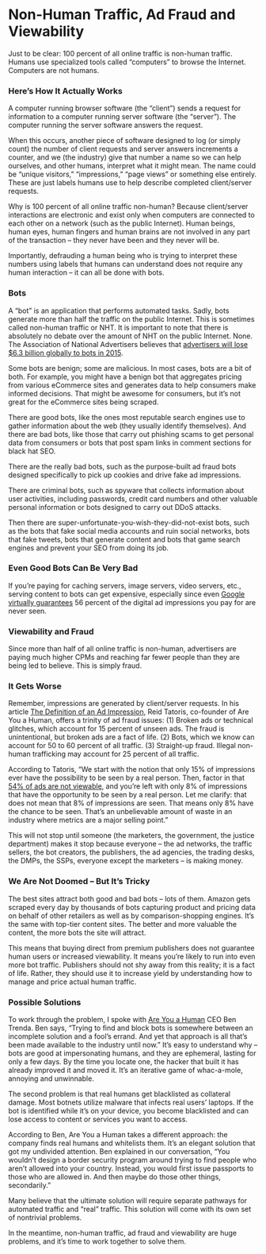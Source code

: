 # Non-Human Traffic, Ad Fraud and Viewability

Just to be clear: 100 percent of all online traffic is non-human traffic. Humans use specialized tools called “computers” to browse the Internet. Computers are not humans.

### Here’s How It Actually Works

A computer running browser software \(the “client”\) sends a request for information to a computer running server software \(the “server”\). The computer running the server software answers the request.

When this occurs, another piece of software designed to log \(or simply count\) the number of client requests and server answers increments a counter, and we \(the industry\) give that number a name so we can help ourselves, and other humans, interpret what it might mean. The name could be “unique visitors,” “impressions,” “page views” or something else entirely. These are just labels humans use to help describe completed client/server requests.

Why is 100 percent of all online traffic non-human? Because client/server interactions are electronic and exist only when computers are connected to each other on a network \(such as the public Internet\). Human beings, human eyes, human fingers and human brains are not involved in any part of the transaction – they never have been and they never will be.

Importantly, defrauding a human being who is trying to interpret these numbers using labels that humans can understand does not require any human interaction – it can all be done with bots.

### Bots

A “bot” is an application that performs automated tasks. Sadly, bots generate more than half the traffic on the public Internet. This is sometimes called non-human traffic or NHT. It is important to note that there is absolutely no debate over the amount of NHT on the public Internet. None. The Association of National Advertisers believes that [advertisers will lose $6.3 billion globally to bots in 2015](http://www.ana.net/content/show/id/botfraud).

Some bots are benign; some are malicious. In most cases, bots are a bit of both. For example, you might have a benign bot that aggregates pricing from various eCommerce sites and generates data to help consumers make informed decisions. That might be awesome for consumers, but it’s not great for the eCommerce sites being scraped.

There are good bots, like the ones most reputable search engines use to gather information about the web \(they usually identify themselves\). And there are bad bots, like those that carry out phishing scams to get personal data from consumers or bots that post spam links in comment sections for black hat SEO.

There are the really bad bots, such as the purpose-built ad fraud bots designed specifically to pick up cookies and drive fake ad impressions.

There are criminal bots, such as spyware that collects information about user activities, including passwords, credit card numbers and other valuable personal information or bots designed to carry out DDoS attacks.

Then there are super-unfortunate-you-wish-they-did-not-exist bots, such as the bots that fake social media accounts and ruin social networks, bots that fake tweets, bots that generate content and bots that game search engines and prevent your SEO from doing its job.

### Even Good Bots Can Be Very Bad

If you’re paying for caching servers, image servers, video servers, etc., serving content to bots can get expensive, especially since even [Google virtually guarantees](https://think.storage.googleapis.com/docs/5-factors-of-viewability_infographics.pdf) 56 percent of the digital ad impressions you pay for are never seen.

### Viewability and Fraud

Since more than half of all online traffic is non-human, advertisers are paying much higher CPMs and reaching far fewer people than they are being led to believe. This is simply fraud.

### It Gets Worse

Remember, impressions are generated by client/server requests. In his article [The Definition of an Ad Impression](http://www.mediapost.com/publications/article/219695/the-definition-of-an-ad-impression.html), Reid Tatoris, co-founder of Are You a Human, offers a trinity of ad fraud issues: \(1\) Broken ads or technical glitches, which account for 15 percent of unseen ads. The fraud is unintentional, but broken ads are a fact of life. \(2\) Bots, which we know can account for 50 to 60 percent of all traffic. \(3\) Straight-up fraud. Illegal non-human trafficking may account for 25 percent of all traffic.

According to Tatoris, “We start with the notion that only 15% of impressions ever have the possibility to be seen by a real person. Then, factor in that [54% of ads are not viewable](http://www.comscore.com/Insights/Blog/Viewability_Benchmarks_Show_Many_Ads_Are_Not_In-View_but_Rates_Vary_by_Publisher), and you’re left with only 8% of impressions that have the opportunity to be seen by a real person. Let me clarify: that does not mean that 8% of impressions are seen. That means only 8% have the chance to be seen. That’s an unbelievable amount of waste in an industry where metrics are a major selling point.”

This will not stop until someone \(the marketers, the government, the justice department\) makes it stop because everyone – the ad networks, the traffic sellers, the bot creators, the publishers, the ad agencies, the trading desks, the DMPs, the SSPs, everyone except the marketers – is making money.

### We Are Not Doomed – But It’s Tricky

The best sites attract both good and bad bots – lots of them. Amazon gets scraped every day by thousands of bots capturing product and pricing data on behalf of other retailers as well as by comparison-shopping engines. It’s the same with top-tier content sites. The better and more valuable the content, the more bots the site will attract.

This means that buying direct from premium publishers does not guarantee human users or increased viewability. It means you’re likely to run into even more bot traffic. Publishers should not shy away from this reality; it is a fact of life. Rather, they should use it to increase yield by understanding how to manage and price actual human traffic.

### Possible Solutions

To work through the problem, I spoke with [Are You a Human](http://www.areyouahuman.com/) CEO Ben Trenda. Ben says, “Trying to find and block bots is somewhere between an incomplete solution and a fool’s errand. And yet that approach is all that’s been made available to the industry until now.” It’s easy to understand why – bots are good at impersonating humans, and they are ephemeral, lasting for only a few days. By the time you locate one, the hacker that built it has already improved it and moved it. It’s an iterative game of whac-a-mole, annoying and unwinnable.

The second problem is that real humans get blacklisted as collateral damage. Most botnets utilize malware that infects real users’ laptops. If the bot is identified while it’s on your device, you become blacklisted and can lose access to content or services you want to access.

According to Ben, Are You a Human takes a different approach: the company finds real humans and whitelists them. It’s an elegant solution that got my undivided attention. Ben explained in our conversation, “You wouldn’t design a border security program around trying to find people who aren’t allowed into your country. Instead, you would first issue passports to those who are allowed in. And then maybe do those other things, secondarily.”

Many believe that the ultimate solution will require separate pathways for automated traffic and “real” traffic. This solution will come with its own set of nontrivial problems.

In the meantime, non-human traffic, ad fraud and viewability are huge problems, and it’s time to work together to solve them.

